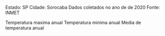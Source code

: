 Estado: SP
Cidade: Sorocaba 
Dados coletados no ano de de 2020
Fonte: INMET

Temperatura maxima anual
Temperatura minima anual
Media de temperatura anual 